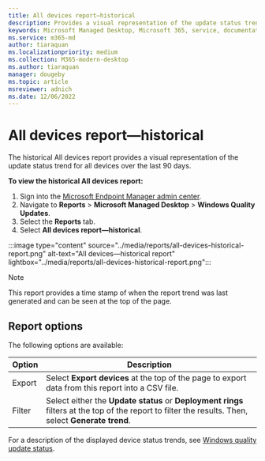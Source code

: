 ```yaml
---
title: All devices report—historical
description: Provides a visual representation of the update status trend for all devices over the last 90 days.
keywords: Microsoft Managed Desktop, Microsoft 365, service, documentation
ms.service: m365-md
author: tiaraquan
ms.localizationpriority: medium
ms.collection: M365-modern-desktop
ms.author: tiaraquan
manager: dougeby
ms.topic: article
msreviewer: adnich
ms.date: 12/06/2022
---
```


# All devices report—historical

The historical All devices report provides a visual representation of the update status trend for all devices over the last 90 days.

**To view the historical All devices report:**

1. Sign into the [Microsoft Endpoint Manager admin center](https://go.microsoft.com/fwlink/?linkid=2109431).
1. Navigate to **Reports** > **Microsoft Managed Desktop** > **Windows Quality Updates**.
1. Select the **Reports** tab.
1. Select **All devices report—historical**.

:::image type="content" source="../media/reports/all-devices-historical-report.png" alt-text="All devices—historical report" lightbox="../media/reports/all-devices-historical-report.png":::

> [!NOTE]
> This report provides a time stamp of when the report trend was last generated and can be seen at the top of the page.

## Report options

The following options are available:

| Option | Description |
| ----- | ----- |
| Export | Select **Export devices** at the top of the page to export data from this report into a CSV file. |
| Filter | Select either the **Update status** or **Deployment rings** filters at the top of the report to filter the results. Then, select **Generate trend**. |

For a description of the displayed device status trends, see [Windows quality update status](../operate/reports.md#windows-quality-update-statuses).
